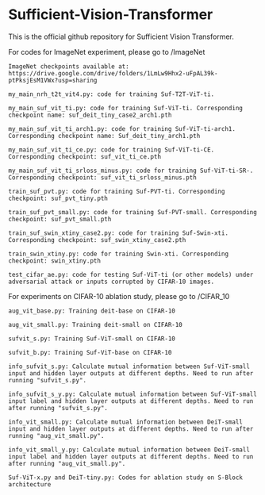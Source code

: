 # Sufficient-Vision-Transformer

This is the official github repository for Sufficient Vision Transformer.

For codes for ImageNet experiment, please go to /ImageNet
		
	ImageNet checkpoints available at: https://drive.google.com/drive/folders/1LmLw9Hhx2-uFpAL39k-ptPksjEsM1VWx?usp=sharing
	
	my_main_nrh_t2t_vit4.py: code for training Suf-T2T-ViT-ti.

	my_main_suf_vit_ti.py: code for training Suf-ViT-ti. Corresponding checkpoint name: suf_deit_tiny_case2_arch1.pth

	my_main_suf_vit_ti_arch1.py: code for training Suf-ViT-ti-arch1. Corresponding checkpoint name: Suf_deit_tiny_arch1.pth
	
	my_main_suf_vit_ti_ce.py: code for training Suf-ViT-ti-CE. Corresponding checkpoint: suf_vit_ti_ce.pth

	my_main_suf_vit_ti_srloss_minus.py: code for training Suf-ViT-ti-SR-. Corresponding checkpoint: suf_vit_ti_srloss_minus.pth

	train_suf_pvt.py: code for training Suf-PVT-ti. Corresponding checkpoint: suf_pvt_tiny.pth

	train_suf_pvt_small.py: code for training Suf-PVT-small. Corresponding checkpoint: suf_pvt_small.pth

	train_suf_swin_xtiny_case2.py: code for training Suf-Swin-xti. Corresponding checkpoint: suf_swin_xtiny_case2.pth

	train_swin_xtiny.py: code for training Swin-xti. Corresponding checkpoint: swin_xtiny.pth

	test_cifar_ae.py: code for testing Suf-ViT-ti (or other models) under adversarial attack or inputs corrupted by CIFAR-10 images.

For experiments on CIFAR-10 ablation study, please go to /CIFAR_10

	aug_vit_base.py: Training deit-base on CIFAR-10
	
	aug_vit_small.py: Training deit-small on CIFAR-10
	
	sufvit_s.py: Training Suf-ViT-small on CIFAR-10
	
	sufvit_b.py: Training Suf-ViT-base on CIFAR-10
	
	info_sufvit_s.py: Calculate mutual information between Suf-ViT-small input and hidden layer outputs at different depths. Need to run after running "sufvit_s.py".
	
	info_sufvit_s_y.py: Calculate mutual information between Suf-ViT-small input label and hidden layer outputs at different depths. Need to run after running "sufvit_s.py".
	
	info_vit_small.py: Calculate mutual information between DeiT-small input and hidden layer outputs at different depths. Need to run after running "aug_vit_small.py".
	
	info_vit_small_y.py: Calculate mutual information between DeiT-small input label and hidden layer outputs at different depths. Need to run after running "aug_vit_small.py".
	
	Suf-ViT-x.py and DeiT-tiny.py: Codes for ablation study on S-Block architecture
